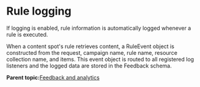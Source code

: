 # Rule logging

If logging is enabled, rule information is automatically logged whenever a rule is executed.

When a content spot's rule retrieves content, a RuleEvent object is constructed from the request, campaign name, rule name, resource collection name, and items. This event object is routed to all registered log listeners and the logged data are stored in the Feedback schema.

**Parent topic:**[Feedback and analytics](../pzn/pzn_feedbackanalytics.md)

